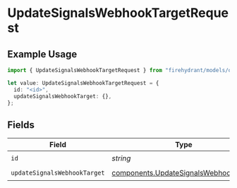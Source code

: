 # UpdateSignalsWebhookTargetRequest

## Example Usage

```typescript
import { UpdateSignalsWebhookTargetRequest } from "firehydrant/models/operations";

let value: UpdateSignalsWebhookTargetRequest = {
  id: "<id>",
  updateSignalsWebhookTarget: {},
};
```

## Fields

| Field                                                                                          | Type                                                                                           | Required                                                                                       | Description                                                                                    |
| ---------------------------------------------------------------------------------------------- | ---------------------------------------------------------------------------------------------- | ---------------------------------------------------------------------------------------------- | ---------------------------------------------------------------------------------------------- |
| `id`                                                                                           | *string*                                                                                       | :heavy_check_mark:                                                                             | N/A                                                                                            |
| `updateSignalsWebhookTarget`                                                                   | [components.UpdateSignalsWebhookTarget](../../models/components/updatesignalswebhooktarget.md) | :heavy_check_mark:                                                                             | N/A                                                                                            |